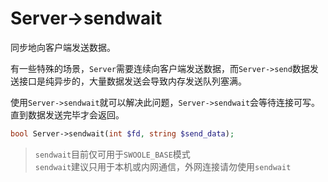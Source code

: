 # Server->sendwait

同步地向客户端发送数据。

有一些特殊的场景，`Server`需要连续向客户端发送数据，而`Server->send`数据发送接口是纯异步的，大量数据发送会导致内存发送队列塞满。

使用`Server->sendwait`就可以解决此问题，`Server->sendwait`会等待连接可写。直到数据发送完毕才会返回。

```php
bool Server->sendwait(int $fd, string $send_data);
```

> `sendwait`目前仅可用于`SWOOLE_BASE`模式  
> `sendwait`建议只用于本机或内网通信，外网连接请勿使用`sendwait`  